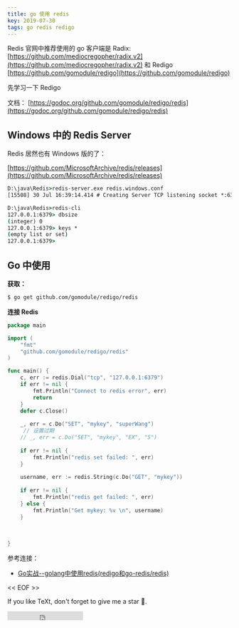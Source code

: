 ```yaml
---
title: go 使用 redis
key: 2019-07-30
tags: go redis redigo
---
```




Redis 官网中推荐使用的 go 客户端是 Radix: [https://github.com/mediocregopher/radix.v2](https://github.com/mediocregopher/radix.v2) 和 Redigo [https://github.com/gomodule/redigo](https://github.com/gomodule/redigo)



先学习一下 Redigo 



文档： [https://godoc.org/github.com/gomodule/redigo/redis](https://godoc.org/github.com/gomodule/redigo/redis)







<!--more-->

## Windows 中的 Redis Server



Redis 居然也有 Windows 版的了：



[https://github.com/MicrosoftArchive/redis/releases](https://github.com/MicrosoftArchive/redis/releases)



```bat
D:\java\Redis>redis-server.exe redis.windows.conf
[15508] 30 Jul 16:39:14.414 # Creating Server TCP listening socket *:6379: bind: No error

D:\java\Redis>redis-cli
127.0.0.1:6379> dbsize
(integer) 0
127.0.0.1:6379> keys *
(empty list or set)
127.0.0.1:6379>

```



## Go 中使用



**获取：**



```bash
$ go get github.com/gomodule/redigo/redis
```



**连接 Redis**



```go
package main

import (
    "fmt"
    "github.com/gomodule/redigo/redis"
)

func main() {
    c, err := redis.Dial("tcp", "127.0.0.1:6379")
    if err != nil {
        fmt.Println("Connect to redis error", err)
        return
    }
    defer c.Close()
    
    _, err = c.Do("SET", "mykey", "superWang")
     // 设置过期
    // _, err = c.Do("SET", "mykey", "EX", "5")
    
    if err != nil {
        fmt.Println("redis set failed: ", err)
    }
    
    username, err := redis.String(c.Do("GET", "mykey"))
    
    if err != nil {
        fmt.Println("redis get failed: ", err)
    } else {
        fmt.Println("Get mykey: %v \n", username)
    }
    
   
    
}
```









参考连接：



- [Go实战--golang中使用redis(redigo和go-redis/redis)](https://blog.csdn.net/wangshubo1989/article/details/75050024)

<< EOF >>

If you like TeXt, don't forget to give me a star :star2:.

<iframe src="https://ghbtns.com/github-btn.html?user=kitian616&repo=jekyll-TeXt-theme&type=star&count=true" frameborder="0" scrolling="0" width="170px" height="20px"></iframe>
